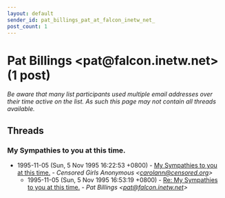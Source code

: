 ```yaml
---
layout: default
sender_id: pat_billings_pat_at_falcon_inetw_net_
post_count: 1
---
```


# Pat Billings <pat<span>@</span>falcon.inetw.net> (1 post)

_Be aware that many list participants used multiple email addresses over their time active on the list. As such this page may not contain all threads available._

## Threads

### My Sympathies to you at this time.
+ 1995-11-05 (Sun, 5 Nov 1995 16:22:53 +0800) - [My Sympathies to you at this time.](/archive/1995/11/c137fd9d01d334229d7e55992ffc57fb4b32e2741362c95a0b69729d06a83442) - _Censored Girls Anonymous \<carolann@censored.org\>_
  + 1995-11-05 (Sun, 5 Nov 1995 16:53:19 +0800) - [Re: My Sympathies to you at this time.](/archive/1995/11/969b6b0c1ad1c248661cecc3790fcad03328f9497caea45a5e2ba78aa16adc4e) - _Pat Billings \<pat@falcon.inetw.net\>_


